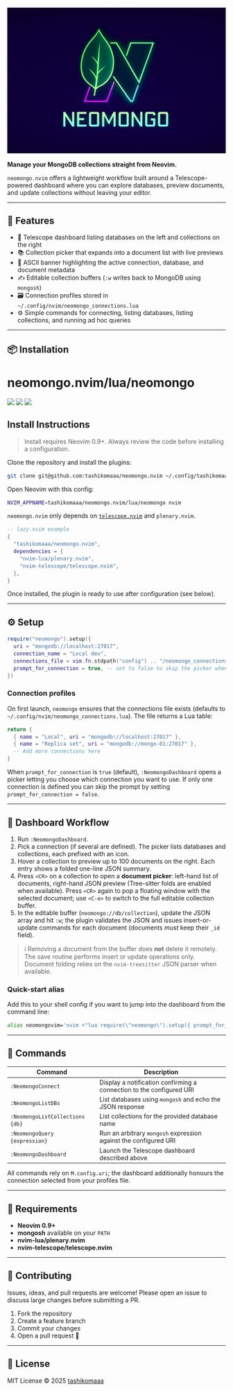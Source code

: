 ![neomongo logo](https://github.com/tashikomaaa/neomongo.nvim/blob/a26f208c2c51a60479c30da5536f06e85c888545/assets/logo-full.png)

**Manage your MongoDB collections straight from Neovim.**

`neomongo.nvim` offers a lightweight workflow built around a Telescope-powered dashboard where you can explore databases, preview documents, and update collections without leaving your editor.

---

## 🚀 Features

- 🔭 Telescope dashboard listing databases on the left and collections on the right
- 📚 Collection picker that expands into a document list with live previews
- 🧾 ASCII banner highlighting the active connection, database, and document metadata
- ✍️ Editable collection buffers (`:w` writes back to MongoDB using `mongosh`)
- 🗃️ Connection profiles stored in `~/.config/nvim/neomongo_connections.lua`
- ⚙️ Simple commands for connecting, listing databases, listing collections, and running ad hoc queries

---

## 📦 Installation
# neomongo.nvim/lua/neomongo

<a href="https://dotfyle.com/tashikomaaa/neomongonvim-lua-neomongo"><img src="https://dotfyle.com/tashikomaaa/neomongonvim-lua-neomongo/badges/plugins?style=flat" /></a>
<a href="https://dotfyle.com/tashikomaaa/neomongonvim-lua-neomongo"><img src="https://dotfyle.com/tashikomaaa/neomongonvim-lua-neomongo/badges/leaderkey?style=flat" /></a>
<a href="https://dotfyle.com/tashikomaaa/neomongonvim-lua-neomongo"><img src="https://dotfyle.com/tashikomaaa/neomongonvim-lua-neomongo/badges/plugin-manager?style=flat" /></a>


## Install Instructions

 > Install requires Neovim 0.9+. Always review the code before installing a configuration.

Clone the repository and install the plugins:

```sh
git clone git@github.com:tashikomaaa/neomongo.nvim ~/.config/tashikomaaa/neomongo.nvim
```

Open Neovim with this config:

```sh
NVIM_APPNAME=tashikomaaa/neomongo.nvim/lua/neomongo nvim
```
`neomongo.nvim` only depends on [`telescope.nvim`](https://github.com/nvim-telescope/telescope.nvim) and `plenary.nvim`.

```lua
-- lazy.nvim example
{
  "tashikomaaa/neomongo.nvim",
  dependencies = {
    "nvim-lua/plenary.nvim",
    "nvim-telescope/telescope.nvim",
  },
}
```

Once installed, the plugin is ready to use after configuration (see below).

---

## ⚙️ Setup

```lua
require("neomongo").setup({
  uri = "mongodb://localhost:27017",
  connection_name = "Local dev",
  connections_file = vim.fn.stdpath("config") .. "/neomongo_connections.lua",
  prompt_for_connection = true, -- set to false to skip the picker when only one entry exists
})
```

### Connection profiles

On first launch, `neomongo` ensures that the connections file exists (defaults to `~/.config/nvim/neomongo_connections.lua`). The file returns a Lua table:

```lua
return {
  { name = "Local", uri = "mongodb://localhost:27017" },
  { name = "Replica set", uri = "mongodb://mongo-01:27017" },
  -- Add more connections here
}
```

When `prompt_for_connection` is `true` (default), `:NeomongoDashboard` opens a picker letting you choose which connection you want to use. If only one connection is defined you can skip the prompt by setting `prompt_for_connection = false`.

---

## 🧭 Dashboard Workflow

1. Run `:NeomongoDashboard`.
2. Pick a connection (if several are defined). The picker lists databases and collections, each prefixed with an icon.
3. Hover a collection to preview up to 100 documents on the right. Each entry shows a folded one-line JSON summary.
4. Press `<CR>` on a collection to open a **document picker**: left-hand list of documents, right-hand JSON preview (Tree-sitter folds are enabled when available). Press `<CR>` again to pop a floating window with the selected document; use `<C-e>` to switch to the full editable collection buffer.
5. In the editable buffer (`neomongo://db/collection`), update the JSON array and hit `:w`; the plugin validates the JSON and issues insert-or-update commands for each document (documents *must* keep their `_id` field).

> ℹ️ Removing a document from the buffer does **not** delete it remotely. The save routine performs insert or update operations only. Document folding relies on the `nvim-treesitter` JSON parser when available.

### Quick-start alias

Add this to your shell config if you want to jump into the dashboard from the command line:

```sh
alias neomongovim='nvim +"lua require(\"neomongo\").setup({ prompt_for_connection = true })" +"NeomongoDashboard"'
```

---

## 📜 Commands

| Command | Description |
|---------|-------------|
| `:NeomongoConnect` | Display a notification confirming a connection to the configured URI |
| `:NeomongoListDBs` | List databases using `mongosh` and echo the JSON response |
| `:NeomongoListCollections {db}` | List collections for the provided database name |
| `:NeomongoQuery {expression}` | Run an arbitrary `mongosh` expression against the configured URI |
| `:NeomongoDashboard` | Launch the Telescope dashboard described above |

All commands rely on `M.config.uri`; the dashboard additionally honours the connection selected from your profiles file.

---

## 🔧 Requirements

- **Neovim 0.9+**
- **mongosh** available on your `PATH`
- **nvim-lua/plenary.nvim**
- **nvim-telescope/telescope.nvim**

---

## 🤝 Contributing

Issues, ideas, and pull requests are welcome! Please open an issue to discuss large changes before submitting a PR.

1. Fork the repository
2. Create a feature branch
3. Commit your changes
4. Open a pull request 🚀

---

## 📄 License

MIT License © 2025 [tashikomaaa](https://github.com/tashikomaaa)
